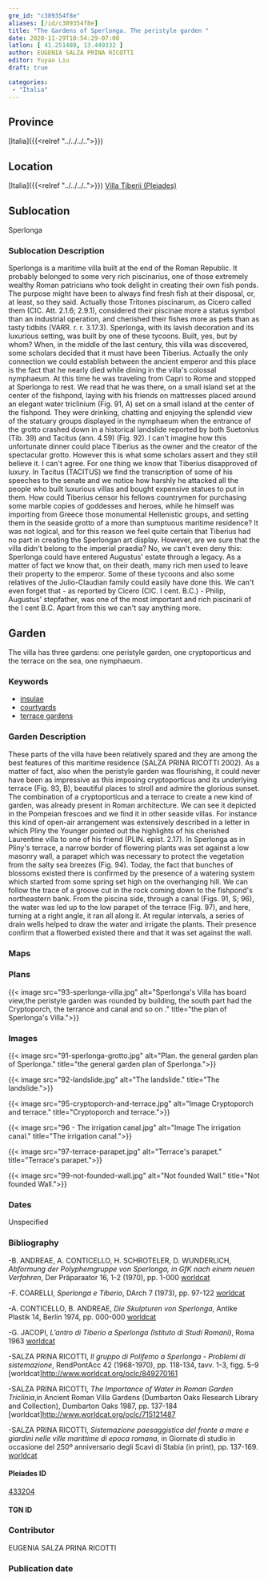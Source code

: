 ```yaml
---
gre_id: "c389354f8e"
aliases: [/id/c389354f8e]
title: "The Gardens of Sperlonga. The peristyle garden "
date: 2020-11-29T10:54:29-07:00
latlon: [ 41.251480, 13.449332 ]
author: EUGENIA SALZA PRINA RICOTTI
editor: Yuyao Liu
draft: true

categories:
 - "Italia"
---
```


## Province
[Italia]({{<relref "../../../..">}})

## Location

[Italia]({{<relref "../../../..">}})
[Villa Tiberii (Pleiades)](https://pleiades.stoa.org/places/433204?searchterm=sperl)

<!--### Location Description-->

<!-- LEAVE THIS BLANK FOR NOW -->

## Sublocation
Sperlonga

### Sublocation Description

Sperlonga is a maritime villa built at the end of the Roman Republic. It probably belonged to some very rich piscinarius, one of those extremely wealthy Roman patricians who took delight in creating their own fish ponds. The purpose might have been to always find fresh fish at their disposal, or, at least, so they said. Actually those Tritones piscinarum, as Cicero called them (CIC. Att. 2.1.6; 2.9.1), considered their piscinae more a status symbol than an industrial operation, and cherished their fishes more as pets than as tasty tidbits (VARR. r. r. 3.17.3).
Sperlonga, with its lavish decoration and its luxurious setting, was built by one of these tycoons. Built, yes, but by whom? When, in the middle of the last century, this villa was discovered, some scholars decided that it must have been Tiberius. Actually the only connection we could establish between the ancient emperor and this place is the fact that he nearly died while dining in the villa's colossal nymphaeum. At this time he was traveling from Capri to Rome and stopped at Sperlonga to rest.  We read that he was there, on a small island set at the center of the fishpond, laying with his friends on mattresses placed around an elegant water triclinium (Fig. 91, A) set on a small island at the center of the fishpond. They were drinking, chatting and enjoying the splendid view of the statuary groups displayed in the nymphaeum when the entrance of the grotto crashed down in a historical landslide reported by both Suetonius (Tib. 39) and Tacitus (ann. 4.59) (Fig. 92). I can't imagine how this unfortunate dinner could place Tiberius as the owner and the creator of the spectacular grotto. However this is what some scholars assert and they still believe it.
I can't agree. For one thing we know that Tiberius disapproved of luxury. In Tacitus (TACITUS) we find the transcription of some of his speeches to the senate and we notice how harshly he attacked all the people who built luxurious villas and bought expensive statues to put in them.  How could Tiberius censor his fellows countrymen for purchasing some marble copies of goddesses and heroes, while he himself was importing from Greece those monumental Hellenistic groups, and setting them in the seaside grotto of a more than sumptuous maritime residence? It was not logical, and for this reason we feel quite certain that Tiberius had no part in creating the Sperlongan art display.
However, are we sure that the villa didn't belong to the imperial praedia? No, we can't even deny this: Sperlonga could have entered Augustus' estate through a legacy. As a matter of fact we know that, on their death, many rich men used to leave their property to the emperor. Some of these tycoons and also some relatives of the Julio-Claudian family could easily have done this. We can't even forget that - as reported by Cicero (CIC. I cent. B.C.) - Philip, Augustus' stepfather, was one of the most important and rich piscinarii of the I cent B.C. Apart from this we can't say anything more.


## Garden

The villa has three gardens:  one peristyle garden, one cryptoporticus and the terrace on the sea, one nymphaeum.

### Keywords

- [insulae](http://vocab.getty.edu/page/aat/300000325)
- [courtyards](http://vocab.getty.edu/page/aat/300004095)
- [terrace gardens](http://vocab.getty.edu/page/aat/300404778)

### Garden Description
These parts of the villa have been relatively spared and they are among the best features of this maritime residence (SALZA PRINA RICOTTI 2002). As a matter of fact, also when the peristyle garden was flourishing, it could never have been as impressive as this imposing cryptoporticus and its underlying terrace (Fig. 93, B), beautiful places to stroll and admire the glorious sunset. The combination of a cryptoporticus and a terrace to create a new kind of garden, was already present in Roman architecture. We can see it depicted in the Pompeian frescoes and we find it in other seaside villas. For instance this kind of open-air arrangement was extensively described in a letter in which Pliny the Younger pointed out the highlights of his cherished Laurentine villa to one of his friend (PLIN. epist. 2.17). In Sperlonga as in Pliny's terrace, a narrow border of flowering plants was set against a low masonry wall, a parapet which was necessary to protect the vegetation from the salty sea breezes (Fig. 94). Today, the fact that bunches of blossoms existed there is confirmed by the presence of a watering system which started from some spring set high on the overhanging hill. We can follow the trace of a groove cut in the rock coming down to the fishpond's northeastern bank. From the piscina side, through a canal (Figs. 91, S; 96), the water was led up to the low parapet of the terrace (Fig. 97), and here, turning at a right angle, it ran all along it. At regular intervals, a series of drain wells helped to draw the water and irrigate the plants. Their presence confirm that a flowerbed existed there and that it was set against the wall.

### Maps

<!--
{{< image src="FILENAME" alt="ALT_TEXT" title="CAPTION" >}}
-->

### Plans
{{< image src="93-sperlonga-villa.jpg" alt="Sperlonga's Villa has board view,the peristyle garden was rounded by building, the south part had the Cryptoporch, the terrance and canal and so on ." title="the plan of Sperlonga's Villa.">}}

### Images
{{< image src="91-sperlonga-grotto.jpg" alt="Plan. the general garden plan of Sperlonga." title="the general garden plan of Sperlonga.">}}

{{< image src="92-landslide.jpg" alt="The landslide." title="The landslide.">}}

{{< image src="95-cryptoporch-and-terrace.jpg" alt="Image Cryptoporch and terrace." title="Cryptoporch and terrace.">}}

{{< image src="96 - The irrigation canal.jpg" alt="Image The irrigation canal." title="The irrigation canal.">}}

{{< image src="97-terrace-parapet.jpg" alt="Terrace's parapet." title="Terrace's parapet.">}}

{{< image src="99-not-founded-wall.jpg" alt="Not founded Wall." title="Not founded Wall.">}}



### Dates
Unspecified

### Bibliography
-B. ANDREAE, A. CONTICELLO, H. SCHROTELER, D. WUNDERLICH, *Abformung der Polyphemgruppe von Sperlonga, in GfK nach einem neuen Verfahren*, Der Präparaator 16, 1-2 (1970), pp. 1-000 [worldcat](http://www.worldcat.org/oclc/1088832601)

-F. COARELLI, *Sperlonga e Tiberio*, DArch 7 (1973), pp. 97-122 [worldcat](https://www.worldcat.org/title/sperlonga-e-tiberio/oclc/1088846423)

-A. CONTICELLO, B. ANDREAE, *Die Skulpturen von Sperlonga*, Antike Plastik 14, Berlin 1974, pp. 000-000 [worldcat](https://www.worldcat.org/title/die-skulpturen-von-sperlonga/oclc/1050484099)

-G. JACOPI, *L’antro di Tiberio a Sperlonga (Istituto di Studi Romani)*, Roma 1963 [worldcat](https://www.worldcat.org/title/antro-di-tiberio-a-sperlonga/oclc/1965932)

-SALZA PRINA RICOTTI, *Il gruppo di Polifemo a Sperlonga - Problemi di sistemazione*, RendPontAcc 42 (1968-1970), pp. 118-134, tavv. 1-3, figg. 5-9 [worldcat]http://www.worldcat.org/oclc/849270161

-SALZA PRINA RICOTTI, *The Importance of Water in Roman Garden Triclinia*,in Ancient Roman Villa Gardens (Dumbarton Oaks Research Library and Collection), Dumbarton Oaks 1987, pp. 137-184 [worldcat]http://www.worldcat.org/oclc/715121487

-SALZA PRINA RICOTTI, *Sistemazione paesaggistica del fronte a mare e giardini nelle ville marittime di epoca romana*, in Giornate di studio in occasione del 250º anniversario degli Scavi di Stabia (in print), pp. 137-169. [worldcat](http://www.worldcat.org/oclc/469755044)


<!--#### Periodo ID-->

<!-- [PERIODO_ID](https://pleiades.stoa.org/places/PLEIADES_ID) -->

#### Pleiades ID

[433204](https://pleiades.stoa.org/places/433204)

#### TGN ID


### Contributor
 EUGENIA SALZA PRINA RICOTTI

### Publication date


<!--### Related articles-->

<!-- Links to other related articles. Leave blank for now -->